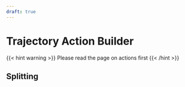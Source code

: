 ```yaml
---
draft: true
---
```


# Trajectory Action Builder

{{< hint warning >}}
Please read the page on actions first
{{< /hint >}}

## Splitting

<!--
Ideally there would be some way to do this that works
-->
